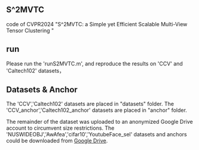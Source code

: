 ## S^2MVTC
code of CVPR2024 "S^2MVTC: a Simple yet Efficient Scalable Multi-View Tensor Clustering "

## run
Please run the 'runS2MVTC.m', and reproduce the results on 'CCV' and 'Caltech102' datasets，

## Datasets & Anchor
The 'CCV','Caltech102' datasets are placed in "datasets" folder. 
The 'CCV_anchor','Caltech102_anchor' datasets are placed in "anchor" folder. 

The remainder of the dataset was uploaded to an anonymized Google Drive account to circumvent size restrictions. 
The 'NUSWIDEOBJ','AwAfea','cifar10','YoutubeFace_sel' datasets and anchors could be downloaded 
from [Google Drive](https://drive.google.com/drive/folders/1LA6ZNRj4bUtM90aXhCLLgLm4uTOYZVFe?usp=drive_link). 

